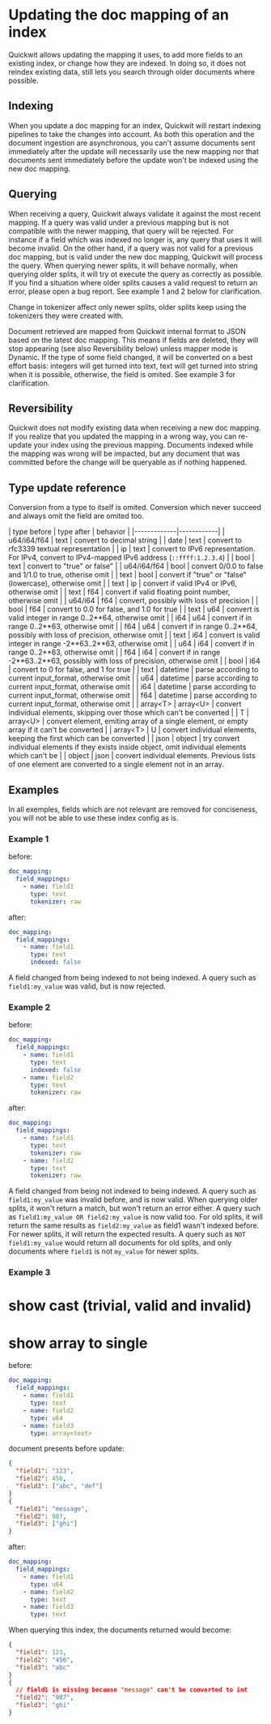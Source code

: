# Updating the doc mapping of an index

Quickwit allows updating the mapping it uses, to add more fields to an existing index, or change how they are indexed. In doing so,
it does not reindex existing data, still lets you search through older documents where possible.

## Indexing

When you update a doc mapping for an index, Quickwit will restart indexing pipelines to take the changes into account. As both this operation and the document ingestion are asynchronous, you can't assume documents sent immediately after the update will necessarily use the new mapping nor that documents sent immediately before the update won't be indexed using the new doc mapping.

## Querying

When receiving a query, Quickwit always validate it against the most recent mapping.
If a query was valid under a previous mapping but is not compatible with the newer mapping, that query will be rejected.
For instance if a field which was indexed no longer is, any query that uses it will become invalid.
On the other hand, if a query was not valid for a previous doc mapping, but is valid under the new doc mapping, Quickwit will process the query.
When querying newer splits, it will behave normally, when querying older splits, it will try ot execute the query as correctly as possible.
If you find a situation where older splits causes a valid request to return an error, please open a bug report.
See example 1 and 2 below for clarification.

Change in tokenizer affect only newer splits, older splits keep using the tokenizers they were created with.

Document retrieved are mapped from Quickwit internal format to JSON based on the latest doc mapping. This means if fields are deleted,
they will stop appearing (see also Reversibility below) unless mapper mode is Dynamic. If the type of some field changed, it will be converted on a best effort basis:
integers will get turned into text, text will get turned into string when it is possible, otherwise, the field is omited.
See example 3 for clarification.

## Reversibility

Quickwit does not modify existing data when receiving a new doc mapping. If you realize that you updated the mapping in a wrong way, you can re-update your index using the previous mapping. Documents indexed while the mapping was wrong will be impacted, but any document that was committed before the change will be queryable as if nothing happened.

## Type update reference

Conversion from a type to itself is omited. Conversion which never succeed and always omit the field are omited too.

<!-- this is extracted from `quickwit_doc_mapper::::default_doc_mapper::value_to_json()` -->
| type before | type after | behavior |
|-------------|------------|
| u64/i64/f64 | text | convert to decimal string |
| date | text | convert to rfc3339 textual representation |
| ip | text | convert to IPv6 representation. For IPv4, convert to IPv4-mapped IPv6 address (`::ffff:1.2.3.4`) |
| bool | text | convert to "true" or false" |
| u64/i64/f64 | bool | convert 0/0.0 to false and 1/1.0 to true, otherise omit |
| text | bool | convert if "true" or "false" (lowercase), otherwise omit |
| text | ip | convert if valid IPv4 or IPv6, otherwise omit |
| text | f64 | convert if valid floating point number, otherwise omit |
| u64/i64 | f64 | convert, possibly with loss of precision |
| bool | f64 | convert to 0.0 for false, and 1.0 for true |
| text | u64 | convert is valid integer in range 0..2\*\*64, otherwise omit |
| i64 | u64 | convert if in range 0..2\*\*63, otherwise omit |
| f64 | u64 | convert if in range 0..2\*\*64, possibly with loss of precision, otherwise omit |
| text | i64 | convert is valid integer in range -2\*\*63..2\*\*63, otherwise omit |
| u64 | i64 | convert if in range 0..2\*\*63, otherwise omit |
| f64 | i64 | convert if in range -2\*\*63..2\*\*63, possibly with loss of precision, otherwise omit |
| bool | i64 | convert to 0 for false, and 1 for true |
| text | datetime | parse according to current input\_format, otherwise omit |
| u64 | datetime | parse according to current input\_format, otherwise omit |
| i64 | datetime | parse according to current input\_format, otherwise omit |
| f64 | datetime | parse according to current input\_format, otherwise omit |
| array\<T\> | array\<U\> | convert individual elements, skipping over those which can't be converted |
| T | array\<U\> | convert element, emiting array of a single element, or empty array if it can't be converted |
| array\<T\> | U | convert individual elements, keeping the first which can be converted |
| json | object | try convert individual elements if they exists inside object, omit individual elements which can't be |
| object | json | convert individual elements. Previous lists of one element are converted to a single element not in an array.

## Examples

In all exemples, fields which are not relevant are removed for conciseness, you will not be able to use these index config as is.

### Example 1

before:
```yaml
doc_mapping:
  field_mappings:
    - name: field1
      type: text
      tokenizer: raw
```

after:
```yaml
doc_mapping:
  field_mappings:
    - name: field1
      type: text
      indexed: false
```

A field changed from being indexed to not being indexed.
A query such as `field1:my_value` was valid, but is now rejected.

### Example 2

before:
```yaml
doc_mapping:
  field_mappings:
    - name: field1
      type: text
      indexed: false
    - name: field2
      type: text
      tokenizer: raw

```

after:
```yaml
doc_mapping:
  field_mappings:
    - name: field1
      type: text
      tokenizer: raw
    - name: field2
      type: text
      tokenizer: raw
```

A field changed from being not indexed to being indexed.
A query such as `field1:my_value` was invalid before, and is now valid. When querying older splits, it won't return a match, but won't return an error either.
A query such as `field1:my_value OR field2:my_value` is now valid too. For old splits, it will return the same results as `field2:my_value` as field1 wasn't indexed before. For newer splits, it will return the expected results.
A query such as `NOT field1:my_value` would return all documents for old splits, and only documents where `field1` is not `my_value` for newer splits.


### Example 3

# show cast (trivial, valid and invalid)
# show array to single

before:
```yaml
doc_mapping:
  field_mappings:
    - name: field1
      type: text
    - name: field2
      type: u64
    - name: field3
      type: array<text>
```
document presents before update:
```json
{
  "field1": "123",
  "field2": 456,
  "field3": ["abc", "def"]
}
{
  "field1": "message",
  "field2": 987,
  "field3": ["ghi"]
}
```

after:
```yaml
doc_mapping:
  field_mappings:
    - name: field1
      type: u64
    - name: field2
      type: text
    - name: field3
      type: text
```

When querying this index, the documents returned would become:
```json
{
  "field1": 123,
  "field2": "456",
  "field3": "abc"
}
{
  // field1 is missing because "message" can't be converted to int
  "field2": "987",
  "field3": "ghi"
}
```
